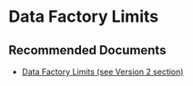 <properties
	pageTitle="Data Factory V2 Limits"
	description="Default limits for Data Factory V2"
	infoBubbleText=""
	authors="chez-charlie"
	ms.author="chez"
	articleId="aa6b7e63-539a-4ecb-b231-2f0de1c7bd3e"
	diagnosticScenario=""
	selfHelpType="generic"
	supportTopicIds="32629435, 32629525"
	resourceTags=""
	productPesIds="15613"
	cloudEnvironments="public"
/>

# Data Factory Limits

## **Recommended Documents**

* [Data Factory Limits (see Version 2 section)](https://docs.microsoft.com/azure/azure-subscription-service-limits#data-factory-limits)

